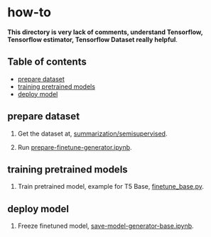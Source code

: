 # how-to

**This directory is very lack of comments, understand Tensorflow, Tensorflow estimator, Tensorflow Dataset really helpful**.

## Table of contents
  * [prepare dataset](#prepare-dataset)
  * [training pretrained models](#training-pretrained-models)
  * [deploy model](#deploy-model)

## prepare dataset

1. Get the dataset at, [summarization/semisupervised](https://github.com/huseinzol05/Malay-Dataset/tree/master/summarization/semisupervised).

2. Run [prepare-finetune-generator.ipynb](prepare-finetune-generator.ipynb).

## training pretrained models

1. Train pretrained model, example for T5 Base, [finetune_base.py](finetune_base.py).

## deploy model

1. Freeze finetuned model, [save-model-generator-base.ipynb](save-model-generator-base.ipynb).